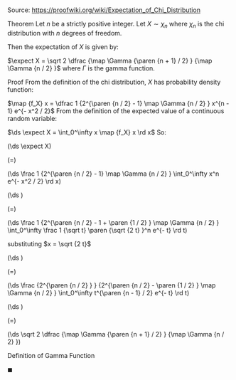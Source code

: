 # 

Source: https://proofwiki.org/wiki/Expectation_of_Chi_Distribution

Theorem
Let $n$ be a strictly positive integer. 
Let $X \sim \chi_n$ where $\chi_n$ is the chi distribution with $n$ degrees of freedom. 

Then the expectation of $X$ is given by: 

$\expect X = \sqrt 2 \dfrac {\map \Gamma {\paren {n + 1} / 2} } {\map \Gamma {n / 2} }$
where $\Gamma$ is the gamma function.


Proof
From the definition of the chi distribution, $X$ has probability density function:

$\map {f_X} x = \dfrac 1 {2^{\paren {n / 2} - 1} \map \Gamma {n / 2} } x^{n - 1} e^{- x^2 / 2}$
From the definition of the expected value of a continuous random variable:

$\ds \expect X = \int_0^\infty x \map {f_X} x \rd x$
So:














\(\ds \expect X\)

\(=\)







\(\ds \frac 1 {2^{\paren {n / 2} - 1} \map \Gamma {n / 2} } \int_0^\infty x^n e^{- x^2 / 2} \rd x\)




















\(\ds \)

\(=\)







\(\ds \frac 1 {2^{\paren {n / 2} - 1 + \paren {1 / 2} } \map \Gamma {n / 2} } \int_0^\infty \frac 1 {\sqrt t} \paren {\sqrt {2 t} }^n e^{- t} \rd t\)





substituting $x = \sqrt {2 t}$














\(\ds \)

\(=\)







\(\ds \frac {2^{\paren {n / 2} } } {2^{\paren {n / 2} - \paren {1 / 2} } \map \Gamma {n / 2} } \int_0^\infty t^{\paren {n - 1} / 2} e^{- t} \rd t\)




















\(\ds \)

\(=\)







\(\ds \sqrt 2 \dfrac {\map \Gamma {\paren {n + 1} / 2} } {\map \Gamma {n / 2} }\)





Definition of Gamma Function



$\blacksquare$





